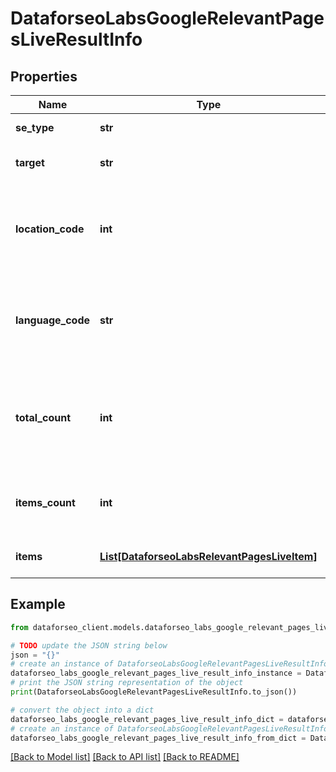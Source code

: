 # DataforseoLabsGoogleRelevantPagesLiveResultInfo


## Properties

Name | Type | Description | Notes
------------ | ------------- | ------------- | -------------
**se_type** | **str** | search engine type | [optional] 
**target** | **str** | target domain in a POST array | [optional] 
**location_code** | **int** | location code in a POST array if there is no data, then the value is null | [optional] 
**language_code** | **str** | language code in a POST array if there is no data, then the value is null | [optional] 
**total_count** | **int** | total amount of results in our database relevant to your request | [optional] 
**items_count** | **int** | the number of results returned in the items array | [optional] 
**items** | [**List[DataforseoLabsRelevantPagesLiveItem]**](DataforseoLabsRelevantPagesLiveItem.md) | relevant pages and related data | [optional] 

## Example

```python
from dataforseo_client.models.dataforseo_labs_google_relevant_pages_live_result_info import DataforseoLabsGoogleRelevantPagesLiveResultInfo

# TODO update the JSON string below
json = "{}"
# create an instance of DataforseoLabsGoogleRelevantPagesLiveResultInfo from a JSON string
dataforseo_labs_google_relevant_pages_live_result_info_instance = DataforseoLabsGoogleRelevantPagesLiveResultInfo.from_json(json)
# print the JSON string representation of the object
print(DataforseoLabsGoogleRelevantPagesLiveResultInfo.to_json())

# convert the object into a dict
dataforseo_labs_google_relevant_pages_live_result_info_dict = dataforseo_labs_google_relevant_pages_live_result_info_instance.to_dict()
# create an instance of DataforseoLabsGoogleRelevantPagesLiveResultInfo from a dict
dataforseo_labs_google_relevant_pages_live_result_info_from_dict = DataforseoLabsGoogleRelevantPagesLiveResultInfo.from_dict(dataforseo_labs_google_relevant_pages_live_result_info_dict)
```
[[Back to Model list]](../README.md#documentation-for-models) [[Back to API list]](../README.md#documentation-for-api-endpoints) [[Back to README]](../README.md)


